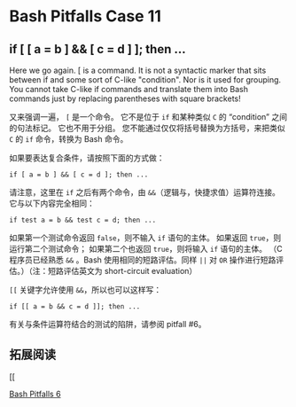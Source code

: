 # Bash Pitfalls Case 11
## if [ [ a = b ] && [ c = d ] ]; then ...

Here we go again. [ is a command. It is not a syntactic marker that sits between if and some sort of C-like "condition". Nor is it used for grouping. You cannot take C-like if commands and translate them into Bash commands just by replacing parentheses with square brackets!

又来强调一遍， `[` 是一个命令。 它不是位于 `if` 和某种类似 `C` 的 “condition” 之间的句法标记。 它也不用于分组。 您不能通过仅仅将括号替换为方括号，来把类似 `C` 的 `if` 命令，转换为 Bash 命令。

如果要表达复合条件，请按照下面的方式做：

```shell
if [ a = b ] && [ c = d ]; then ...
```

请注意，这里在 `if` 之后有两个命令，由 `&&`（逻辑与，快捷求值）运算符连接。 它与以下内容完全相同：

```shell
if test a = b && test c = d; then ...
```

如果第一个测试命令返回 `false`，则不输入 `if` 语句的主体。 如果返回 `true`，则运行第二个测试命令； 如果第二个也返回 `true`，则将输入 `if` 语句的主体。
（C 程序员已经熟悉 `&&` 。Bash 使用相同的短路评估。同样 `||` 对 `OR` 操作进行短路评估。）（注：短路评估英文为 short-circuit evaluation）

`[[` 关键字允许使用 `&&`，所以也可以这样写：

```shell
if [[ a = b && c = d ]]; then ...
```

有关与条件运算符结合的测试的陷阱，请参阅 pitfall #6。

## 拓展阅读

[\[\[](http://mywiki.wooledge.org/BashFAQ/031)

[Bash Pitfalls 6](http://mywiki.wooledge.org/BashPitfalls#pf6)